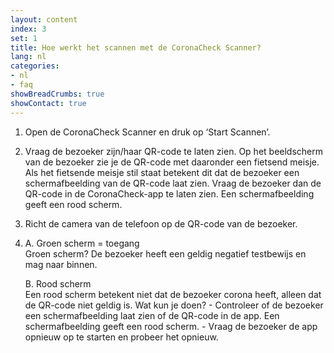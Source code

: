 ```yaml
---
layout: content
index: 3
set: 1
title: Hoe werkt het scannen met de CoronaCheck Scanner?
lang: nl
categories:
- nl
- faq
showBreadCrumbs: true
showContact: true
---
```

1. Open de CoronaCheck Scanner en druk op ‘Start Scannen’.
2. Vraag de bezoeker zijn/haar QR-code te laten zien. 
Op het beeldscherm van de bezoeker zie je de QR-code met daaronder een fietsend meisje. Als het fietsende meisje stil staat betekent dit dat de bezoeker een schermafbeelding van de QR-code laat zien. Vraag de bezoeker dan de QR-code in de CoronaCheck-app te laten zien. Een schermafbeelding geeft een rood scherm.
3. Richt de camera van de telefoon op de QR-code van de bezoeker.
4. 
    A. Groen scherm = toegang<br />
    Groen scherm? De bezoeker heeft een geldig negatief testbewijs en mag naar binnen.

    B. Rood scherm<br />
    Een rood scherm betekent niet dat de bezoeker corona heeft, alleen dat de QR-code niet geldig is. Wat kun je doen?
        - Controleer of de bezoeker een schermafbeelding laat zien of de QR-code in de app. Een schermafbeelding geeft een rood scherm.
        - Vraag de bezoeker de app opnieuw op te starten en probeer het opnieuw. 

